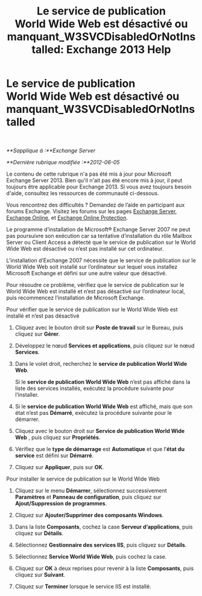 ﻿---
title: 'Le service de publication World Wide Web est désactivé ou manquant_W3SVCDisabledOrNotInstalled: Exchange 2013 Help'
TOCTitle: Le service de publication World Wide Web est désactivé ou manquant_W3SVCDisabledOrNotInstalled
ms:assetid: 2d26d778-ddf1-4225-b5e2-f6b49d819c94
ms:mtpsurl: https://technet.microsoft.com/fr-fr/library/ms.exch.setupreadiness.w3svcdisabledornotinstalled(v=EXCHG.150)
ms:contentKeyID: 50477748
ms.date: 05/23/2018
mtps_version: v=EXCHG.150
ms.translationtype: MT
---

# Le service de publication World Wide Web est désactivé ou manquant\_W3SVCDisabledOrNotInstalled

 

_**Sapplique à :**Exchange Server_

_**Dernière rubrique modifiée :**2012-06-05_

Le contenu de cette rubrique n'a pas été mis à jour pour Microsoft Exchange Server 2013. Bien qu'il n'ait pas été encore mis à jour, il peut toujours être applicable pour Exchange 2013. Si vous avez toujours besoin d'aide, consultez les ressources de communauté ci-dessous.

Vous rencontrez des difficultés ? Demandez de l’aide en participant aux forums Exchange. Visitez les forums sur les pages [Exchange Server](https://go.microsoft.com/fwlink/p/?linkid=60612), [Exchange Online](https://go.microsoft.com/fwlink/p/?linkid=267542), et [Exchange Online Protection](https://go.microsoft.com/fwlink/p/?linkid=285351).

Le programme d’installation de Microsoft® Exchange Server 2007 ne peut pas poursuivre son exécution car sa tentative d’installation du rôle Mailbox Server ou Client Access a détecté que le service de publication sur le World Wide Web est désactivé ou n’est pas installé sur cet ordinateur.

L’installation d’Exchange 2007 nécessite que le service de publication sur le World Wide Web soit installé sur l’ordinateur sur lequel vous installez Microsoft Exchange et défini sur une autre valeur que désactivé.

Pour résoudre ce problème, vérifiez que le service de publication sur le World Wide Web est installé et n’est pas désactivé sur l’ordinateur local, puis recommencez l’installation de Microsoft Exchange.

Pour vérifier que le service de publication sur le World Wide Web est installé et n’est pas désactivé

1.  Cliquez avec le bouton droit sur **Poste de travail** sur le Bureau, puis cliquez sur **Gérer**.

2.  Développez le nœud **Services et applications**, puis cliquez sur le nœud **Services**.

3.  Dans le volet droit, recherchez le **service de publication World Wide Web**.
    
    Si le **service de publication World Wide Web** n’est pas affiché dans la liste des services installés, exécutez la procédure suivante pour l’installer.

4.  Si le **service de publication World Wide Web** est affiché, mais que son état n’est pas **Démarré**, exécutez la procédure suivante pour le démarrer.

5.  Cliquez avec le bouton droit sur **Service de publication World Wide Web** , puis cliquez sur **Propriétés**.

6.  Vérifiez que le **type de démarrage** est **Automatique** et que l’**état du service** est défini sur **Démarré**.

7.  Cliquez sur **Appliquer**, puis sur **OK**.

Pour installer le service de publication sur le World Wide Web

1.  Cliquez sur le menu **Démarrer**, sélectionnez successivement **Paramètres** et **Panneau de configuration**, puis cliquez sur **Ajout/Suppression de programmes**.

2.  Cliquez sur **Ajouter/Supprimer des composants Windows**.

3.  Dans la liste **Composants**, cochez la case **Serveur d’applications**, puis cliquez sur **Détails**.

4.  Sélectionnez **Gestionnaire des services IIS**, puis cliquez sur **Détails**.

5.  Sélectionnez **Service World Wide Web**, puis cochez la case.

6.  Cliquez sur **OK** à deux reprises pour revenir à la liste **Composants**, puis cliquez sur **Suivant**.

7.  Cliquez sur **Terminer** lorsque le service IIS est installé.

